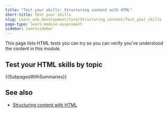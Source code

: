 ```yaml
---
title: "Test your skills: Structuring content with HTML"
short-title: Test your skills
slug: Learn_web_development/Core/Structuring_content/Test_your_skills
page-type: learn-module-assessment
sidebar: learnsidebar
---
```


This page lists HTML tests you can try so you can verify you've understood the content in this module.

## Test your HTML skills by topic

{{SubpagesWithSummaries}}

## See also

- [Structuring content with HTML](/en-US/docs/Learn_web_development/Core/Structuring_content)
